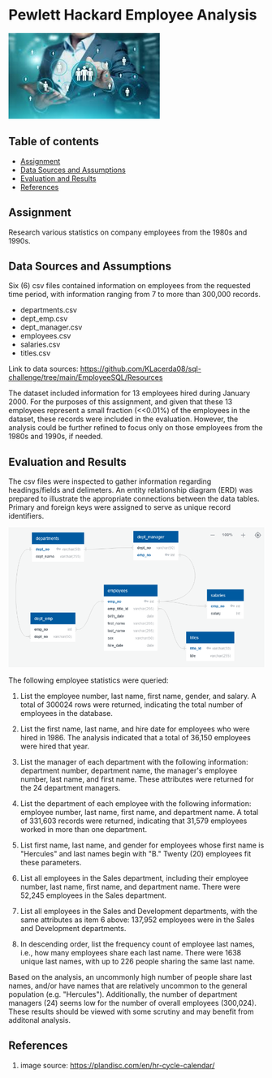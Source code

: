# Pewlett Hackard Employee Analysis

![Title](EmployeeSQL/Images/employees.jpg)

## Table of contents
* [Assignment](#assignment)
* [Data Sources and Assumptions](#data_sources)
* [Evaluation and Results](#eval_results)
* [References](#ref)


## Assignment
Research various statistics on company employees from the 1980s and 1990s.  

## Data Sources and Assumptions
Six (6) csv files contained information on employees from the requested time period, with information ranging from 7 to more than 300,000 records. 
- departments.csv
- dept_emp.csv
- dept_manager.csv
- employees.csv
- salaries.csv
- titles.csv

Link to data sources: https://github.com/KLacerda08/sql-challenge/tree/main/EmployeeSQL/Resources 

The dataset included information for 13 employees hired during January 2000.  For the purposes of this assignment, and given that these 13 employees
represent a small fraction (<<0.01%) of the employees in the dataset, these records were included in the evaluation.  However, the analysis could be 
further refined to focus only on those employees from the 1980s and 1990s, if needed.  

## Evaluation and Results
The csv files were inspected to gather information regarding headings/fields and delimeters.  An entity relationship diagram (ERD) was prepared
to illustrate the appropriate connections between the data tables.  Primary and foreign keys were assigned to serve as unique record identifiers. 

![Title](EmployeeSQL/Images/00_ERD_diagram_R1.png)


The following employee statistics were queried: 

1. List the employee number, last name, first name, gender, and salary.  A total of 300024 rows were returned, indicating the total number 
   of employees in the database.  

2. List the first name, last name, and hire date for employees who were hired in 1986. The analysis indicated that a total of 36,150 employees 
   were hired that year.  

3. List the manager of each department with the following information: department number, department name, the manager's employee number, 
   last name, and first name.  These attributes were returned for the 24 department managers. 

4. List the department of each employee with the following information: employee number, last name, first name, and department name. A total of 
   331,603 records were returned, indicating that 31,579 employees worked in more than one department.  

5. List first name, last name, and gender for employees whose first name is "Hercules" and last names begin with "B." Twenty (20) employees
   fit these parameters.

6. List all employees in the Sales department, including their employee number, last name, first name, and department name. There were 52,245 
   employees in the Sales department.  

7. List all employees in the Sales and Development departments, with the same attributes as item 6 above:  137,952 employees were in the Sales 
   and Development departments.

8. In descending order, list the frequency count of employee last names, i.e., how many employees share each last name.  There were 1638 unique 
   last names, with up to 226 people sharing the same last name.  

Based on the analysis, an uncommonly high number of people share last names, and/or have names that are relatively uncommon to the general 
population (e.g. "Hercules").  Additionally, the number of department managers (24) seems low for the number of overall employees (300,024).
These results should be viewed with some scrutiny and may benefit from additonal analysis.  

## References
1. image source: https://plandisc.com/en/hr-cycle-calendar/ 